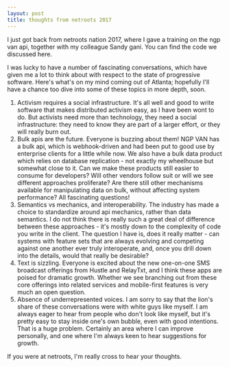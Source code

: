 ```yaml
---
layout: post
title: thoughts from netroots 2017
---
```


I just got back from netroots nation 2017, where I gave a training on the ngp van api, together with my colleague Sandy gani. You can find the code we discussed here.

I was lucky to have a number of fascinating conversations, which have given me a lot to think about with respect to the state of progressive software. Here's what's on my mind coming out of Atlanta; hopefully I'll have a chance too dive into some of these topics in more depth, soon.

1. Activism requires a social infrastructure. It's all well and good to write software that makes distributed activism easy, as I have been wont to do. But activists need more than technology, they need a social infrastructure: they need to know they are part of a larger effort, or they will really burn out.
2. Bulk apis are the future. Everyone is buzzing about them! NGP VAN has a bulk api, which is webhook-driven and had been put to good use by enterprise clients for a little while now. We also have a bulk data product which relies on database replication - not exactly my wheelhouse but somewhat close to it. Can we make these products still easier to consume for developers? Will other vendors follow suit or will we see different approaches proliferate? Are there still other mechanisms available for manipulating data on bulk, without affecting system performance? All fascinating questions!
3. Semantics vs mechanics, and interoperability. The industry has made a choice to standardize around api mechanics, rather than data semantics. I do not think there is really such a great deal of difference between these approaches - it's mostly down to the complexity of code you write in the client. The question I have is, does it really matter - can systems with feature sets that are always evolving and competing against one another ever truly interoperate, and, once you drill down into the details, would that really be desirable?
4. Text is sizzling. Everyone is excited about the new one-on-one SMS broadcast offerings from Hustle and RelayTxt, and I think these apps are poised for dramatic growth. Whether we see branching out from these core offerings into related services and mobile-first features is very much an open question.
5. Absence of underrepresented voices. I am sorry to say that the lion's share of these conversations were with white guys like myself. I am always eager to hear from people who don't look like myself, but it's pretty easy to stay inside one's own bubble, even with good intentions. That is a huge problem. Certainly an area where I can improve personally, and one where I'm always keen to hear suggestions for growth.

If you were at netroots, I'm really cross to hear your thoughts.